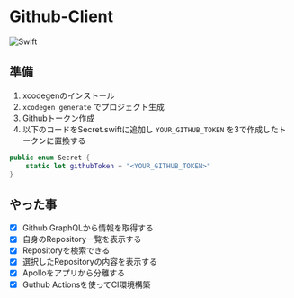 # Github-Client
![Swift](https://github.com/MrSmart00/Github-Client/workflows/Swift/badge.svg)
## 準備

1. xcodegenのインストール
2. `xcodegen generate` でプロジェクト生成
3. Githubトークン作成
4. 以下のコードをSecret.swiftに追加し `YOUR_GITHUB_TOKEN` を3で作成したトークンに置換する
```Secret.swift
public enum Secret {
    static let githubToken = "<YOUR_GITHUB_TOKEN>"
}
```

## やった事

- [x] Github GraphQLから情報を取得する
- [x] 自身のRepository一覧を表示する
- [x] Repositoryを検索できる
- [x] 選択したRepositoryの内容を表示する
- [x] Apolloをアプリから分離する
- [x] Guthub Actionsを使ってCI環境構築
